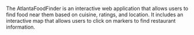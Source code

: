 The AtlantaFoodFinder is an interactive web application that allows users to find food near them
based on cuisine, ratings, and location. It includes an interactive map that allows users to click on markers to find restaurant information.
